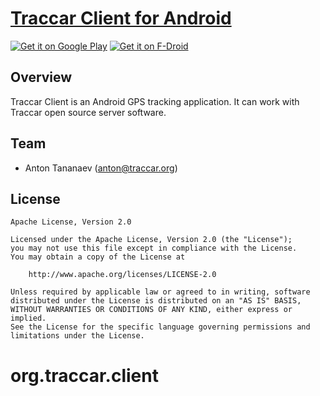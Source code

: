 # [Traccar Client for Android](https://www.traccar.org/client)

[![Get it on Google Play](http://www.tananaev.com/badges/google-play.svg)](https://play.google.com/store/apps/details?id=org.traccar.client) [![Get it on F-Droid](http://www.tananaev.com/badges/f-droid.svg)](https://f-droid.org/repository/browse/?fdid=org.traccar.client)

## Overview

Traccar Client is an Android GPS tracking application. It can work with Traccar open source server software.

## Team

- Anton Tananaev ([anton@traccar.org](mailto:anton@traccar.org))

## License

    Apache License, Version 2.0

    Licensed under the Apache License, Version 2.0 (the "License");
    you may not use this file except in compliance with the License.
    You may obtain a copy of the License at

        http://www.apache.org/licenses/LICENSE-2.0

    Unless required by applicable law or agreed to in writing, software
    distributed under the License is distributed on an "AS IS" BASIS,
    WITHOUT WARRANTIES OR CONDITIONS OF ANY KIND, either express or implied.
    See the License for the specific language governing permissions and
    limitations under the License.
# org.traccar.client
